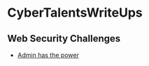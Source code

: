# CyberTalentsWriteUps

## Web Security Challenges

  - [Admin has the power](Web%20Security%2FAdmin%20has%20the%20power)
